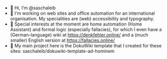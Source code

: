 - 👋 Hi, I’m @saschaleib
- 👀 I'm working on web sites and office automation for an international organisation. My specialities are (web) accessibility and typography.
- 🌱 Special interests at the moment are home automation (Home Assistant) and formal logic (especially fallacies), for which I even have a (German-language) wiki at https://denkfehler.online/ and a (much smaller) English version at https://fallacies.online/ 
- 🚧 My main project here is the DokuWiki template that I created for these sites: saschaleib/dokuwiki-template-ad-hominem


<!---
saschaleib/saschaleib is a ✨ special ✨ repository because its `README.md` (this file) appears on your GitHub profile.
You can click the Preview link to take a look at your changes.
--->
